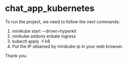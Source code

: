 # chat_app_kubernetes


To run the project, we need to follow the next commands:
1) minikube start --driver=hyperkit
2) mnikube addons enbale ingress
3) kubectl apply -f k8
4) Put the IP obtained by minikube ip in your web browser.

Thank you.
